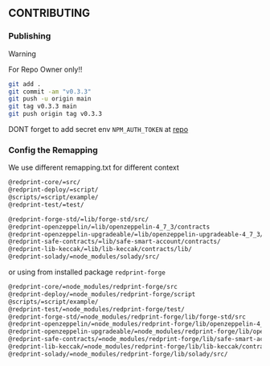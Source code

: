 ## CONTRIBUTING

### Publishing

>[!WARNING]
> For Repo Owner only!!

```bash
git add .
git commit -am "v0.3.3"
git push -u origin main
git tag v0.3.3 main
git push origin tag v0.3.3
```

DONT forget to add secret env `NPM_AUTH_TOKEN` at [repo](https://github.com/Ratimon/solid-grinder/settings/secrets/actions)

### Config the Remapping

We use different remapping.txt for different context

```txt
@redprint-core/=src/
@redprint-deploy/=script/
@scripts/=script/example/
@redprint-test/=test/

@redprint-forge-std/=lib/forge-std/src/
@redprint-openzeppelin/=lib/openzeppelin-4_7_3/contracts
@redprint-openzeppelin-upgradeable/=lib/openzeppelin-upgradeable-4_7_3/contracts
@redprint-safe-contracts/=lib/safe-smart-account/contracts/
@redprint-lib-keccak/=lib/lib-keccak/contracts/lib/
@redprint-solady/=node_modules/solady/src/
```

or using from installed package `redprint-forge`

```txt
@redprint-core/=node_modules/redprint-forge/src
@redprint-deploy/=node_modules/redprint-forge/script
@scripts/=script/example/
@redprint-test/=node_modules/redprint-forge/test/
@redprint-forge-std/=node_modules/redprint-forge/lib/forge-std/src
@redprint-openzeppelin/=node_modules/redprint-forge/lib/openzeppelin-4_7_3/contracts
@redprint-openzeppelin-upgradeable/=node_modules/redprint-forge/lib/openzeppelin-upgradeable-4_7_3/contracts
@redprint-safe-contracts/=node_modules/redprint-forge/lib/safe-smart-account/contracts
@redprint-lib-keccak/=node_modules/redprint-forge/lib/lib-keccak/contracts/lib/
@redprint-solady/=node_modules/redprint-forge/lib/solady/src/
```

